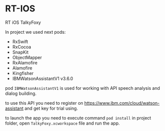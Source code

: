 # RT-IOS
RT iOS TalkyFoxy

In project we used next pods:
- RxSwift
- RxCocoa
- SnapKit
- ObjectMapper
- RxAlamofire
- Alamofire
- Kingfisher
- IBMWatsonAssistantV1 v3.6.0

pod `IBMWatsonAssistantV1` is used for working with API speech analysis and dialog building.

to use this API you need to register on https://www.ibm.com/cloud/watson-assistant and get key for trial using.

to launch the app you need to execute command `pod install` in project folder, open `TalkyFoxy.xcworkspace` file and run the app.
